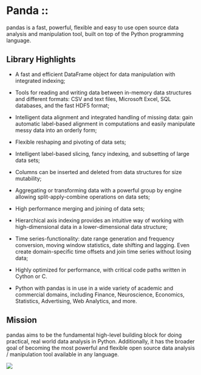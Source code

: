 

# Panda ::
pandas is a fast, powerful, flexible and easy to use open source data analysis and manipulation tool,
built on top of the Python programming language. 

## Library Highlights

   * A fast and efficient DataFrame object for data manipulation with integrated indexing;

   * Tools for reading and writing data between in-memory data structures and different formats: CSV and text files, Microsoft Excel, SQL databases, and the fast HDF5 format;

   * Intelligent data alignment and integrated handling of missing data: gain automatic label-based alignment in computations and easily manipulate messy data into an orderly form;

   * Flexible reshaping and pivoting of data sets;

   * Intelligent label-based slicing, fancy indexing, and subsetting of large data sets;

   * Columns can be inserted and deleted from data structures for size mutability;

   * Aggregating or transforming data with a powerful group by engine allowing split-apply-combine operations on data sets;

   * High performance merging and joining of data sets;

   * Hierarchical axis indexing provides an intuitive way of working with high-dimensional data in a lower-dimensional data structure;

   * Time series-functionality: date range generation and frequency conversion, moving window statistics, date shifting and lagging. Even create domain-specific time offsets and join time series without losing data;

   * Highly optimized for performance, with critical code paths written in Cython or C.

   * Python with pandas is in use in a wide variety of academic and commercial domains, including Finance, Neuroscience, Economics, Statistics, Advertising, Web Analytics, and more.

## Mission

pandas aims to be the fundamental high-level building block for doing practical, real world data analysis in Python. Additionally, it has the broader goal of becoming the most powerful and flexible open source data analysis / manipulation tool available in any language.


![](https://miro.medium.com/max/819/1*Dss7A8Z-M4x8LD9ccgw7pQ.png)



